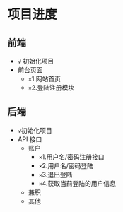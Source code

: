 # 项目进度

## 前端

- `√` 初始化项目
- 前台页面
  - `×`1.网站首页
  - `×`2.登陆注册模块

## 后端
- `√`初始化项目
- API 接口
  - 账户
    - `×`1.用户名/密码注册接口
    - `×`2.用户名/密码登陆
    - `×`3.退出登陆
    - `×`4.获取当前登陆的用户信息
  - 兼职
  - 其他
